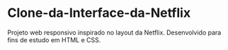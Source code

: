 # Clone-da-Interface-da-Netflix
Projeto web responsivo inspirado no layout da Netflix. Desenvolvido para fins de estudo em HTML e CSS.
